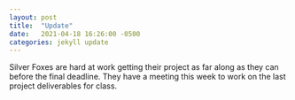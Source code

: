 ```yaml
---
layout: post
title:  "Update"
date:   2021-04-18 16:26:00 -0500
categories: jekyll update
---
```


Silver Foxes are hard at work getting their project as far along as they can before the final deadline. They have a meeting this week to work on the last project deliverables for class.